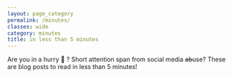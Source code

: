 ```yaml
---
layout: page_category
permalink: /minutes/
classes: wide
category: minutes
title: in less than 5 minutes
---
```


Are you in  a hurry 🌊 ? Short attention span from social media ~~ab~~use? These are  blog posts  to read in less than 5 minutes! 